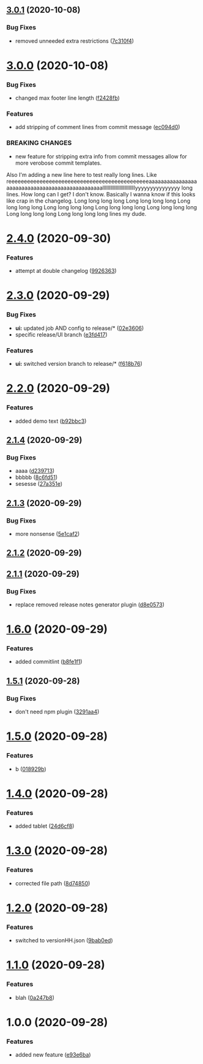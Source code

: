 ## [3.0.1](https://github.com/andrewdant-ert/semantic-test/compare/v3.0.0...v3.0.1) (2020-10-08)


### Bug Fixes

* removed unneeded extra restrictions ([7c310f4](https://github.com/andrewdant-ert/semantic-test/commit/7c310f4732612e5cfebdb0c09248e3a9821bfaba))

# [3.0.0](https://github.com/andrewdant-ert/semantic-test/compare/v2.4.0...v3.0.0) (2020-10-08)


### Bug Fixes

* changed max footer line length ([f2428fb](https://github.com/andrewdant-ert/semantic-test/commit/f2428fb4b9d5397292c940694cbb9316542458dc))


### Features

* add stripping of comment lines from commit message ([ec094d0](https://github.com/andrewdant-ert/semantic-test/commit/ec094d0da7d7d2923f070ec09822da4678a2c596))


### BREAKING CHANGES

* new feature for stripping extra info from commit messages allow for more verobose commit templates.

Also I'm adding a new line here to test really long lines. Like reeeeeeeeeeeeeeeeeeeeeeeeeeeeeeeeeeeeeeeeeeeeeaaaaaaaaaaaaaaaaaaaaaaaaaaaaaaaaaaaaaaaaaaaaaaaalllllllllllllllllllllllllyyyyyyyyyyyyyyy long lines. How long can I get? I don't know. Basically I wanna know if this looks like crap in the changelog. Long long long long Long long long long Long long long long Long long long long Long long long long Long long long long Long long long long Long long long long lines my dude.

# [2.4.0](https://github.com/andrewdant-ert/semantic-test/compare/v2.3.0...v2.4.0) (2020-09-30)


### Features

* attempt at double changelog ([9926363](https://github.com/andrewdant-ert/semantic-test/commit/9926363314d0d6d4203a8b5f22ab6ae5c3425f4e))

# [2.3.0](https://github.com/andrewdant-ert/semantic-test/compare/v2.2.0...v2.3.0) (2020-09-29)


### Bug Fixes

* **ui:** updated job AND config to release/* ([02e3606](https://github.com/andrewdant-ert/semantic-test/commit/02e3606952457eea72b9e4c2f472a0b8d956344c))
* specific release/UI branch ([e3fd417](https://github.com/andrewdant-ert/semantic-test/commit/e3fd417639eb030e334f0c504a9b769f306d0694))


### Features

* **ui:** switched version branch to release/* ([f618b76](https://github.com/andrewdant-ert/semantic-test/commit/f618b767b11ec0199578126fb4eb8378d3f4b779))

# [2.2.0](https://github.com/andrewdant-ert/semantic-test/compare/v2.1.4...v2.2.0) (2020-09-29)


### Features

* added demo text ([b92bbc3](https://github.com/andrewdant-ert/semantic-test/commit/b92bbc3dbf22c5d0bd04e2455022f31b505a7bf7))

## [2.1.4](https://github.com/andrewdant-ert/semantic-test/compare/v2.1.3...v2.1.4) (2020-09-29)


### Bug Fixes

* aaaa ([d239713](https://github.com/andrewdant-ert/semantic-test/commit/d239713f84bf3e8630df2788c452db0e388a5a26))
* bbbbb ([8c6fd51](https://github.com/andrewdant-ert/semantic-test/commit/8c6fd51b520b828137ddc4b0d233ef192c27e455))
* sesesse ([27a351e](https://github.com/andrewdant-ert/semantic-test/commit/27a351e969479edb572f1af44230532ca8f77ad9))

## [2.1.3](https://github.com/andrewdant-ert/semantic-test/compare/v2.1.2...v2.1.3) (2020-09-29)


### Bug Fixes

* more nonsense ([5e1caf2](https://github.com/andrewdant-ert/semantic-test/commit/5e1caf2ac650c3a113cb20534846aa4c1fec979a))

## [2.1.2](https://github.com/andrewdant-ert/semantic-test/compare/v2.1.1...v2.1.2) (2020-09-29)

## [2.1.1](https://github.com/andrewdant-ert/semantic-test/compare/v2.1.0...v2.1.1) (2020-09-29)


### Bug Fixes

* replace removed release notes generator plugin ([d8e0573](https://github.com/andrewdant-ert/semantic-test/commit/d8e0573ac53245c9fec30f5eb41bfb9a9cf6e3b6))

# [1.6.0](https://github.com/andrewdant-ert/semantic-test/compare/v1.5.1...v1.6.0) (2020-09-29)


### Features

* added commitlint ([b8fe1f1](https://github.com/andrewdant-ert/semantic-test/commit/b8fe1f1d4c5c7de647e954236ad1f6986f9c2a59))

## [1.5.1](https://github.com/andrewdant-ert/semantic-test/compare/v1.5.0...v1.5.1) (2020-09-28)


### Bug Fixes

* don't need npm plugin ([3291aa4](https://github.com/andrewdant-ert/semantic-test/commit/3291aa44c0015810092f6fe660f4cdd1e16df6c2))

# [1.5.0](https://github.com/andrewdant-ert/semantic-test/compare/v1.4.0...v1.5.0) (2020-09-28)


### Features

* b ([018929b](https://github.com/andrewdant-ert/semantic-test/commit/018929bcc54f0d35e59ed9169909b0e95de29449))

# [1.4.0](https://github.com/andrewdant-ert/semantic-test/compare/v1.3.0...v1.4.0) (2020-09-28)


### Features

* added tablet ([24d6cf8](https://github.com/andrewdant-ert/semantic-test/commit/24d6cf8dac2be50bedc20c242350f9a7c71f965d))

# [1.3.0](https://github.com/andrewdant-ert/semantic-test/compare/v1.2.0...v1.3.0) (2020-09-28)


### Features

* corrected file path ([8d74850](https://github.com/andrewdant-ert/semantic-test/commit/8d74850b4459e413a164acb59126fce20992d27c))

# [1.2.0](https://github.com/andrewdant-ert/semantic-test/compare/v1.1.0...v1.2.0) (2020-09-28)


### Features

* switched to versionHH.json ([9bab0ed](https://github.com/andrewdant-ert/semantic-test/commit/9bab0ed1cd27159f93621012b391411ceb4181f3))

# [1.1.0](https://github.com/andrewdant-ert/semantic-test/compare/v1.0.0...v1.1.0) (2020-09-28)


### Features

* blah ([0a247b8](https://github.com/andrewdant-ert/semantic-test/commit/0a247b827d31ee1f7f9b69d8895c022fb4b7dd9e))

# 1.0.0 (2020-09-28)


### Features

* added new feature ([e93e6ba](https://github.com/andrewdant-ert/semantic-test/commit/e93e6ba868a15a407f573c99d6d5d05401de5d74))
